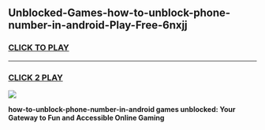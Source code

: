 
## Unblocked-Games-how-to-unblock-phone-number-in-android-Play-Free-6nxjj
<h3>
<a href="https://premium76.site?title=how-to-unblock-phone-number-in-android&ref=10A">CLICK TO PLAY</a></h3>
<hr>

<h3>
<a href="https://premium76.site?title=how-to-unblock-phone-number-in-android&ref=10A">CLICK 2 PLAY</a>
  
</h3>

<a href="https://premium76.site?title=how-to-unblock-phone-number-in-android&ref=10A"><img src="https://clearcache.store/games.png"></a>


**how-to-unblock-phone-number-in-android games unblocked: Your Gateway to Fun and Accessible Online Gaming**
